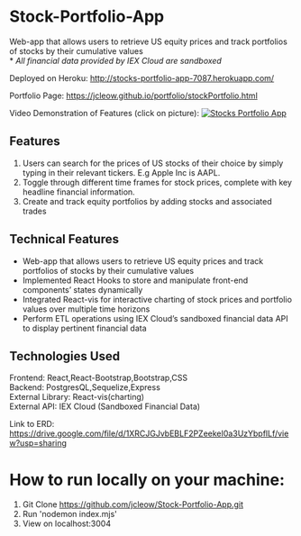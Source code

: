 <!-- @format -->

# Stock-Portfolio-App
Web-app that allows users to retrieve US equity prices and track portfolios of stocks by their cumulative values  
\* *All financial data provided by IEX Cloud are sandboxed* 

Deployed on Heroku: http://stocks-portfolio-app-7087.herokuapp.com/  

Portfolio Page: https://jcleow.github.io/portfolio/stockPortfolio.html

Video Demonstration of Features (click on picture):
[![Stocks Portfolio App](https://imgur.com/tRdstRz.png)](https://www.youtube.com/watch?v=RxihjXRp7cQ")

## Features ##
1. Users can search for the prices of US stocks of their choice by simply typing in their relevant tickers. E.g Apple Inc is AAPL.
2. Toggle through different time frames for stock prices, complete with key headline financial information.
3. Create and track equity portfolios by adding stocks and associated trades


## Technical Features ##
* Web-app that allows users to retrieve US equity prices and track portfolios of stocks by their cumulative values
* Implemented React Hooks to store and manipulate front-end components’ states dynamically
* Integrated React-vis for interactive charting of stock prices and portfolio values over multiple time horizons
* Perform ETL operations using IEX Cloud’s sandboxed financial data API to display pertinent financial data

## Technologies Used ##
Frontend: React,React-Bootstrap,Bootstrap,CSS  
Backend: PostgresQL,Sequelize,Express  
External Library: React-vis(charting)  
External API: IEX Cloud (Sandboxed Financial Data)

Link to ERD:
https://drive.google.com/file/d/1XRCJGJvbEBLF2PZeekeI0a3UzYbpflLf/view?usp=sharing

# How to run locally on your machine:
1. Git Clone https://github.com/jcleow/Stock-Portfolio-App.git
2. Run 'nodemon index.mjs'
3. View on localhost:3004
